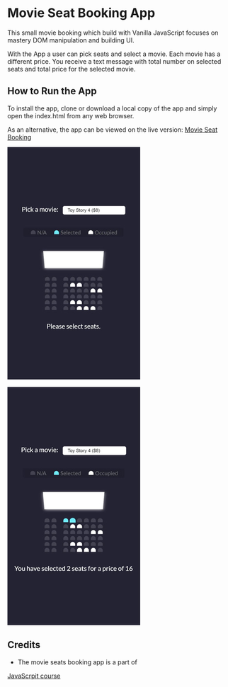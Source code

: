 # Movie Seat Booking App

This small movie booking which build with Vanilla JavaScript focuses on mastery DOM manipulation and building UI.

With the App a user can pick seats and select a movie. Each movie has a different price. You receive a text message with total number on selected seats and total price for the selected movie.

## How to Run the App

To install the app, clone or download a local copy of the app and simply open the index.html from any web browser.

As an alternative, the app can be viewed on the live version: [Movie Seat Booking](https://pchelka84.github.io/movie-seats-booking/)

![Movie Seat Booking](img/movie-noseats-booking.JPG)

![Movie Seat Booking](img/movie-seats-booking.JPG)

## Credits

- The movie seats booking app is a part of

[JavaScrpit course](https://www.udemy.com/course/web-projects-with-vanilla-javascript)
